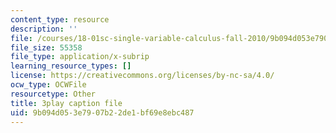 ```yaml
---
content_type: resource
description: ''
file: /courses/18-01sc-single-variable-calculus-fall-2010/9b094d053e7907b22de1bf69e8ebc487_7K1sB05pE0A.srt
file_size: 55358
file_type: application/x-subrip
learning_resource_types: []
license: https://creativecommons.org/licenses/by-nc-sa/4.0/
ocw_type: OCWFile
resourcetype: Other
title: 3play caption file
uid: 9b094d05-3e79-07b2-2de1-bf69e8ebc487
---
```

